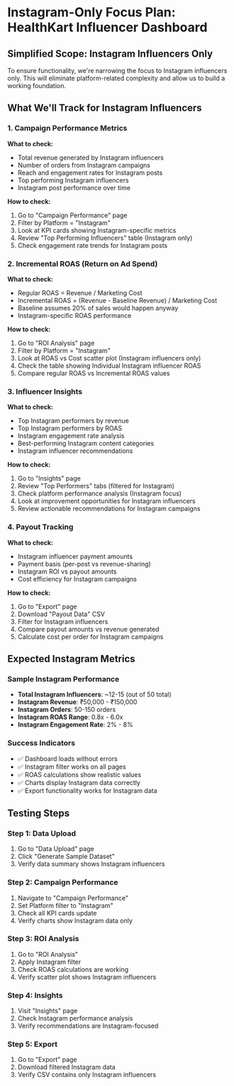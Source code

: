 # Instagram-Only Focus Plan: HealthKart Influencer Dashboard

## Simplified Scope: Instagram Influencers Only

To ensure functionality, we're narrowing the focus to Instagram influencers only. This will eliminate platform-related complexity and allow us to build a working foundation.

## What We'll Track for Instagram Influencers

### 1. Campaign Performance Metrics
**What to check:**
- Total revenue generated by Instagram influencers
- Number of orders from Instagram campaigns
- Reach and engagement rates for Instagram posts
- Top performing Instagram influencers
- Instagram post performance over time

**How to check:**
1. Go to "Campaign Performance" page
2. Filter by Platform = "Instagram" 
3. Look at KPI cards showing Instagram-specific metrics
4. Review "Top Performing Influencers" table (Instagram only)
5. Check engagement rate trends for Instagram posts

### 2. Incremental ROAS (Return on Ad Spend) 
**What to check:**
- Regular ROAS = Revenue / Marketing Cost
- Incremental ROAS = (Revenue - Baseline Revenue) / Marketing Cost
- Baseline assumes 20% of sales would happen anyway
- Instagram-specific ROAS performance

**How to check:**
1. Go to "ROI Analysis" page
2. Filter by Platform = "Instagram"
3. Look at ROAS vs Cost scatter plot (Instagram influencers only)
4. Check the table showing Individual Instagram influencer ROAS
5. Compare regular ROAS vs Incremental ROAS values

### 3. Influencer Insights
**What to check:**
- Top Instagram performers by revenue
- Top Instagram performers by ROAS
- Instagram engagement rate analysis
- Best-performing Instagram content categories
- Instagram influencer recommendations

**How to check:**
1. Go to "Insights" page
2. Review "Top Performers" tabs (filtered for Instagram)
3. Check platform performance analysis (Instagram focus)
4. Look at improvement opportunities for Instagram influencers
5. Review actionable recommendations for Instagram campaigns

### 4. Payout Tracking
**What to check:**
- Instagram influencer payment amounts
- Payment basis (per-post vs revenue-sharing)
- Instagram ROI vs payout amounts
- Cost efficiency for Instagram campaigns

**How to check:**
1. Go to "Export" page
2. Download "Payout Data" CSV
3. Filter for Instagram influencers
4. Compare payout amounts vs revenue generated
5. Calculate cost per order for Instagram campaigns

## Expected Instagram Metrics

### Sample Instagram Performance
- **Total Instagram Influencers**: ~12-15 (out of 50 total)
- **Instagram Revenue**: ₹50,000 - ₹150,000 
- **Instagram Orders**: 50-150 orders
- **Instagram ROAS Range**: 0.8x - 6.0x
- **Instagram Engagement Rate**: 2% - 8%

### Success Indicators
- ✅ Dashboard loads without errors
- ✅ Instagram filter works on all pages
- ✅ ROAS calculations show realistic values
- ✅ Charts display Instagram data correctly
- ✅ Export functionality works for Instagram data

## Testing Steps

### Step 1: Data Upload
1. Go to "Data Upload" page
2. Click "Generate Sample Dataset"
3. Verify data summary shows Instagram influencers

### Step 2: Campaign Performance  
1. Navigate to "Campaign Performance"
2. Set Platform filter to "Instagram"
3. Check all KPI cards update
4. Verify charts show Instagram data only

### Step 3: ROI Analysis
1. Go to "ROI Analysis" 
2. Apply Instagram filter
3. Check ROAS calculations are working
4. Verify scatter plot shows Instagram influencers

### Step 4: Insights
1. Visit "Insights" page
2. Check Instagram performance analysis
3. Verify recommendations are Instagram-focused

### Step 5: Export
1. Go to "Export" page
2. Download filtered Instagram data
3. Verify CSV contains only Instagram influencers